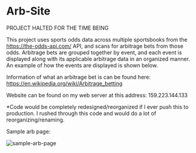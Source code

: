 # Arb-Site

PROJECT HALTED FOR THE TIME BEING

This project uses sports odds data across multiple sportsbooks from the https://the-odds-api.com/ API, and scans for arbitrage bets from those odds. Arbitrage bets are grouped together by event, and each event is displayed along with its applicable arbitrage data in an organized manner. An example of how the events are displayed is shown below.

Information of what an arbitrage bet is can be found here: https://en.wikipedia.org/wiki/Arbitrage_betting


Website can be found on my web server at this address: 159.223.144.133

*Code would be completely redesigned/reorganized if I ever push this to production. I rushed through this code and would do a lot of reorganizing/renaming.

Sample arb page:

![sample-arb-page](https://user-images.githubusercontent.com/71290098/206346755-782a6519-6082-46ff-91b8-1ad0910fc248.png)
